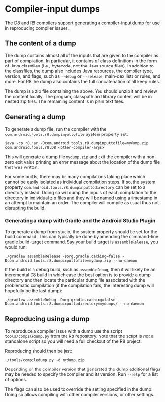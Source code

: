 # Compiler-input dumps

The D8 and R8 compilers support generating a compiler-input dump for use in
reproducing compiler issues.


## The content of a dump

The dump contains almost all of the inputs that are given to the compiler as
part of compilation. In particular, it contains *all* class definitions in the
form of Java classfiles (i.e., bytecode, not the Java source files).
In addition to the classfiles, the dump also includes Java resources, the
compiler type, version, and flags, such as `--debug` or `--release`,
main-dex lists or rules, and more. For R8 the dump also contains the full
concatenation of all keep rules.

The dump is a zip file containing the above. You should unzip it and review
the content locally. The program, classpath and library content will be in
nested zip files. The remaining content is in plain text files.


## Generating a dump

To generate a dump file, run the compiler with the
`com.android.tools.r8.dumpinputtofile` system property set:

```
java -cp r8.jar -Dcom.android.tools.r8.dumpinputtofile=mydump.zip com.android.tools.r8.D8 <other-compiler-args>
```

This will generate a dump file `mydump.zip` and exit the compiler with a
non-zero exit value printing an error message about the location of the dump
file that was written.

For some builds, there may be many compilations taking place which cannot be
easily isolated as individual compilation steps. If so, the system property
`com.android.tools.r8.dumpinputtodirectory` can be set to a directory instead.
Doing so will dump the inputs of each compilation to the directory in
individual zip files and they will be named using a timestamp in an attempt
to maintain an order. The compiler will compile as usual thus not disrupting
the build.

### Generating a dump with Gradle and the Android Studio Plugin

To generate a dump from studio, the system property should be set for the
build command. This can typically be done by amending the command-line gradle
build-target command. Say your build target is `assembleRelease`, you would run:

```
./gradlew assembleRelease -Dorg.gradle.caching=false -Dcom.android.tools.r8.dumpinputtofile=mydump.zip --no-daemon
```

If the build is a debug build, such as `assembleDebug`, then it will likely be an
incremental D8 build in which case the best option is to provide a dump
directory and then locate the particular dump file associated with the
problematic compilation (if the compilation fails, the interesting dump will
hopefully be the last dump):

```
./gradlew assembleDebug -Dorg.gradle.caching=false -Dcom.android.tools.r8.dumpinputtodirectory=mydumps/ --no-daemon
```


## Reproducing using a dump

To reproduce a compiler issue with a dump use the script `tools/compiledump.py`
from the R8 repository. Note that the script is *not* a standalone script so you
will need a full checkout of the R8 project.

Reproducing should then be just:
```
./tools/compiledump.py -d mydump.zip
```

Depending on the compiler version that generated the dump additional flags may
be needed to specify the compiler and its version. Run `--help` for a list of
options.

The flags can also be used to override the setting specified in the dump.
Doing so allows compiling with other compiler versions, or other settings.

